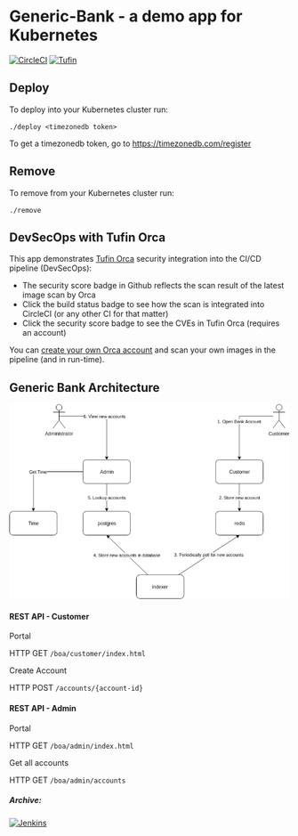 # Generic-Bank - a demo app for Kubernetes
[![CircleCI](https://circleci.com/gh/Tufin/generic-bank.svg?style=shield&circle-token=dadfdb30201b7acdcfe4c91a2670536bd937c188)](https://circleci.com/gh/Tufin/generic-bank)
[![Tufin](https://orca.tufin.io/api/generic-bank/retail/badges/security-score?image=tufinim/generic-bank:cia-latest&token=7795db57-9633-4dc6-acb4-8acf118104c9)](https://orca.tufin.io/ui/#/generic-bank/retail/grid/scans?image=tufinim%2Fgeneric-bank)

## Deploy

To deploy into your Kubernetes cluster run:
```
./deploy <timezonedb token>
```
To get a timezonedb token, go to https://timezonedb.com/register

## Remove
To remove from your Kubernetes cluster run:
```
./remove
```

## DevSecOps with Tufin Orca
This app demonstrates [Tufin Orca](https://www.tufin.com/tryorca) security integration into the CI/CD pipeline (DevSecOps):
- The security score badge in Github reflects the scan result of the latest image scan by Orca
- Click the build status badge to see how the scan is integrated into CircleCI (or any other CI for that matter)
- Click the security score badge to see the CVEs in Tufin Orca (requires an account)

You can [create your own Orca account](https://www.tufin.com/tryorca) and scan your own images in the pipeline (and in run-time).

## Generic Bank Architecture

![Generic Bank Diagram](https://github.com/Tufin/generic-bank/blob/master/Generic%20Bank%20Diagram.png)


#### REST API - Customer
Portal

HTTP GET `/boa/customer/index.html`

Create Account

HTTP POST `/accounts/{account-id}`

#### REST API - Admin
Portal

HTTP GET `/boa/admin/index.html`

Get all accounts

HTTP GET `/boa/admin/accounts` 


##### Archive:
[![Jenkins](http://104.155.103.55/buildStatus/icon?job=admin)](http://104.155.103.55/job/admin/)
